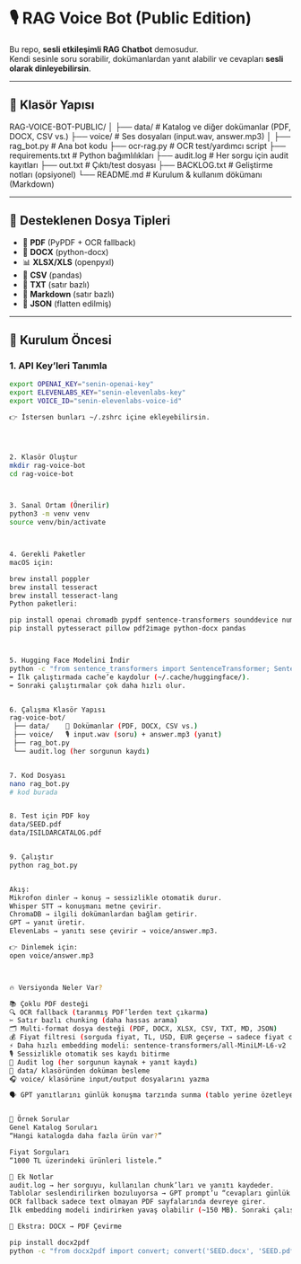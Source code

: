 # 🎙️ RAG Voice Bot (Public Edition)

Bu repo, **sesli etkileşimli RAG Chatbot** demosudur.  
Kendi sesinle soru sorabilir, dokümanlardan yanıt alabilir ve cevapları **sesli olarak dinleyebilirsin**.  

---

## 📂 Klasör Yapısı

RAG-VOICE-BOT-PUBLIC/
│
├── data/ # Katalog ve diğer dokümanlar (PDF, DOCX, CSV vs.)
├── voice/ # Ses dosyaları (input.wav, answer.mp3)
│
├── rag_bot.py # Ana bot kodu
├── ocr-rag.py # OCR test/yardımcı script
├── requirements.txt # Python bağımlılıkları
├── audit.log # Her sorgu için audit kayıtları
├── out.txt # Çıktı/test dosyası
├── BACKLOG.txt # Geliştirme notları (opsiyonel)
└── README.md # Kurulum & kullanım dökümanı (Markdown)



---

## 📑 Desteklenen Dosya Tipleri
- 📄 **PDF** (PyPDF + OCR fallback)  
- 📘 **DOCX** (python-docx)  
- 📊 **XLSX/XLS** (openpyxl)  
- 📑 **CSV** (pandas)  
- 📄 **TXT** (satır bazlı)  
- 📝 **Markdown** (satır bazlı)  
- 🔧 **JSON** (flatten edilmiş)  

---

## 🚀 Kurulum Öncesi

### 1. API Key’leri Tanımla
```bash
export OPENAI_KEY="senin-openai-key"
export ELEVENLABS_KEY="senin-elevenlabs-key"
export VOICE_ID="senin-elevenlabs-voice-id"

👉 İstersen bunları ~/.zshrc içine ekleyebilirsin.




2. Klasör Oluştur
mkdir rag-voice-bot
cd rag-voice-bot



3. Sanal Ortam (Önerilir)
python3 -m venv venv
source venv/bin/activate



4. Gerekli Paketler
macOS için:

brew install poppler
brew install tesseract
brew install tesseract-lang
Python paketleri:

pip install openai chromadb pypdf sentence-transformers sounddevice numpy requests
pip install pytesseract pillow pdf2image python-docx pandas



5. Hugging Face Modelini İndir
python -c "from sentence_transformers import SentenceTransformer; SentenceTransformer('sentence-transformers/all-MiniLM-L6-v2')"
➡️ İlk çalıştırmada cache’e kaydolur (~/.cache/huggingface/).
➡️ Sonraki çalıştırmalar çok daha hızlı olur.


6. Çalışma Klasör Yapısı
rag-voice-bot/
 ├── data/    📂 Dokümanlar (PDF, DOCX, CSV vs.)
 ├── voice/   🎙️ input.wav (soru) + answer.mp3 (yanıt)
 ├── rag_bot.py
 └── audit.log (her sorgunun kaydı)


7. Kod Dosyası
nano rag_bot.py
# kod burada


8. Test için PDF koy
data/SEED.pdf
data/ISILDARCATALOG.pdf


9. Çalıştır
python rag_bot.py


Akış:
Mikrofon dinler → konuş → sessizlikle otomatik durur.
Whisper STT → konuşmanı metne çevirir.
ChromaDB → ilgili dokümanlardan bağlam getirir.
GPT → yanıt üretir.
ElevenLabs → yanıtı sese çevirir → voice/answer.mp3.

👉 Dinlemek için:
open voice/answer.mp3



🔥 Versiyonda Neler Var?

📚 Çoklu PDF desteği
🔍 OCR fallback (taranmış PDF’lerden text çıkarma)
✂️ Satır bazlı chunking (daha hassas arama)
🗂️ Multi-format dosya desteği (PDF, DOCX, XLSX, CSV, TXT, MD, JSON)
💰 Fiyat filtresi (sorguda fiyat, TL, USD, EUR geçerse → sadece fiyat chunk’ları)
⚡ Daha hızlı embedding modeli: sentence-transformers/all-MiniLM-L6-v2
🎙️ Sessizlikle otomatik ses kaydı bitirme
📜 Audit log (her sorgunun kaynak + yanıt kaydı)
📂 data/ klasöründen doküman besleme
🎧 voice/ klasörüne input/output dosyalarını yazma

🗣️ GPT yanıtlarını günlük konuşma tarzında sunma (tablo yerine özetleyerek anlatma opsiyonu)


🔎 Örnek Sorular 
Genel Katalog Soruları 
“Hangi katalogda daha fazla ürün var?” 

Fiyat Sorguları 
“1000 TL üzerindeki ürünleri listele.”

🔧 Ek Notlar
audit.log → her sorguyu, kullanılan chunk’ları ve yanıtı kaydeder.
Tablolar seslendirilirken bozuluyorsa → GPT prompt’u “cevapları günlük dille özetle” şeklinde ayarlanabilir.
OCR fallback sadece text olmayan PDF sayfalarında devreye girer.
İlk embedding modeli indirirken yavaş olabilir (~150 MB). Sonraki çalıştırmalarda hızlıdır.

📌 Ekstra: DOCX → PDF Çevirme

pip install docx2pdf
python -c "from docx2pdf import convert; convert('SEED.docx', 'SEED.pdf')"